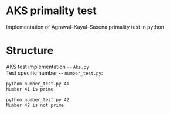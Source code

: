 # AKS primality test
Implementation of Agrawal–Kayal–Saxena primality test in python

# Structure
AKS test implementation -- `Aks.py`  
Test specific number -- `number_test.py`:  
```bash
python number_test.py 41
Number 41 is prime
```

```bash
python number_test.py 42
Number 42 is not prime
``` 

